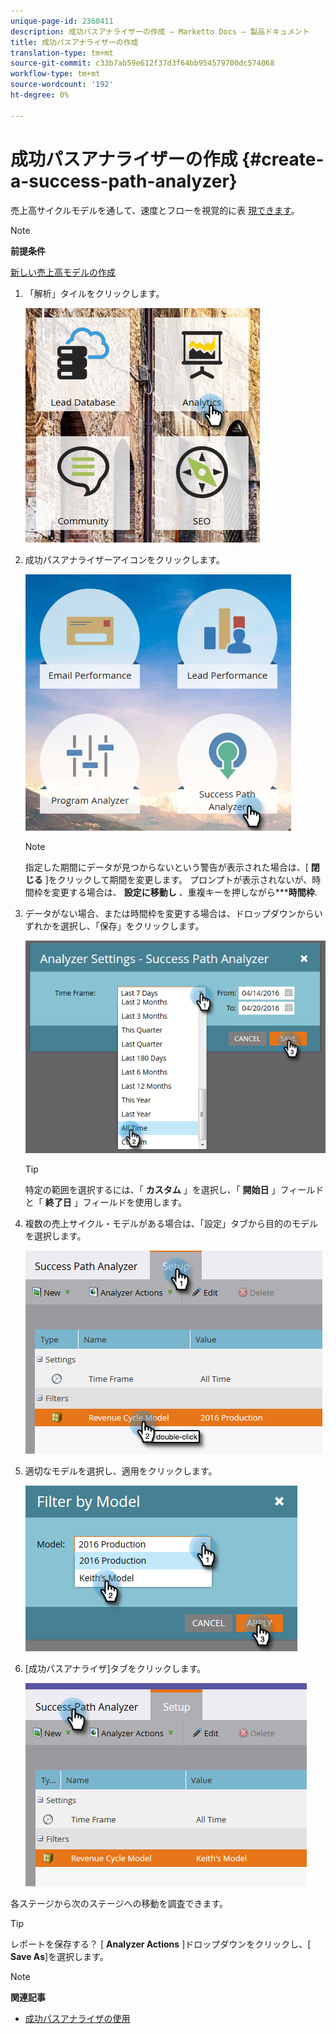 ```yaml
---
unique-page-id: 2360411
description: 成功パスアナライザーの作成 — Marketto Docs — 製品ドキュメント
title: 成功パスアナライザーの作成
translation-type: tm+mt
source-git-commit: c33b7ab59e612f37d3f64bb954579700dc574068
workflow-type: tm+mt
source-wordcount: '192'
ht-degree: 0%

---
```



# 成功パスアナライザーの作成 {#create-a-success-path-analyzer}

売上高サイクルモデルを通して、速度とフローを視覚的に表 [現できます](http://docs.marketo.com/display/docs/revenue+cycle+analytics)。

>[!NOTE]
>
>**前提条件**
>
>[新しい売上高モデルの作成](create-a-new-revenue-model.md)

1. 「解析」タイルをクリックします。

   ![](assets/one.png)

1. 成功パスアナライザーアイコンをクリックします。

   ![](assets/two.png)

   >[!NOTE]
   >
   >指定した期間にデータが見つからないという警告が表示された場合は、[ **閉じる** ]をクリックして期間を変更します。 プロンプトが表示されないが、時間枠を変更する場合は、 **設定に移動し** 、重複キーを押しながら*****時間枠**.

1. データがない場合、または時間枠を変更する場合は、ドロップダウンからいずれかを選択し、「保存」をクリックします。

   ![](assets/timeframe.png)

   >[!TIP]
   >
   >特定の範囲を選択するには、「 **カスタム** 」を選択し、「 **開始日** 」フィールドと「 **終了日** 」フィールドを使用します。

1. 複数の売上サイクル・モデルがある場合は、「設定」タブから目的のモデルを選択します。

   ![](assets/four.png)

1. 適切なモデルを選択し、適用をクリックします。

   ![](assets/five.png)

1. [成功パスアナライザ]タブをクリックします。

   ![](assets/success-tab.png)

各ステージから次のステージへの移動を調査できます。

>[!TIP]
>
>レポートを保存する？ [ **Analyzer Actions** ]ドロップダウンをクリックし、[ **Save As**]を選択します。

>[!NOTE]
>
>**関連記事**
>
>* [成功パスアナライザの使用](using-the-success-path-analyzer.md)

>



